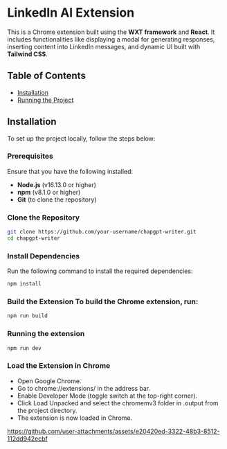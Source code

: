 # LinkedIn AI Extension

This is a Chrome extension built using the **WXT framework** and **React**. It includes functionalities like displaying a modal for generating responses, inserting content into LinkedIn messages, and dynamic UI built with **Tailwind CSS**.

## Table of Contents
- [Installation](#installation)
- [Running the Project](#running-the-project)


## Installation

To set up the project locally, follow the steps below:

### Prerequisites
Ensure that you have the following installed:
- **Node.js** (v16.13.0 or higher)
- **npm** (v8.1.0 or higher)
- **Git** (to clone the repository)

### Clone the Repository
```bash
git clone https://github.com/your-username/chapgpt-writer.git
cd chapgpt-writer
````

### Install Dependencies
Run the following command to install the required dependencies:


```bash
npm install
```
### Build the Extension To build the Chrome extension, run:
```bash
npm run build
```
### Running the extension
```bash
npm run dev
```


### Load the Extension in Chrome
- Open Google Chrome.
- Go to chrome://extensions/ in the address bar.
- Enable Developer Mode (toggle switch at the top-right corner).
- Click Load Unpacked and select the chromemv3 folder in .output from the project directory.
- The extension is now loaded in Chrome.



https://github.com/user-attachments/assets/e20420ed-3322-48b3-8512-112dd942ecbf


